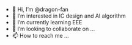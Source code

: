 - 👋 Hi, I’m @dragon-fan
- 👀 I’m interested in IC design and AI algorithm
- 🌱 I’m currently learning EEE
- 💞️ I’m looking to collaborate on ...
- 📫 How to reach me ...

<!---
dragon-fan/dragon-fan is a ✨ special ✨ repository because its `README.md` (this file) appears on your GitHub profile.
You can click the Preview link to take a look at your changes.
--->
